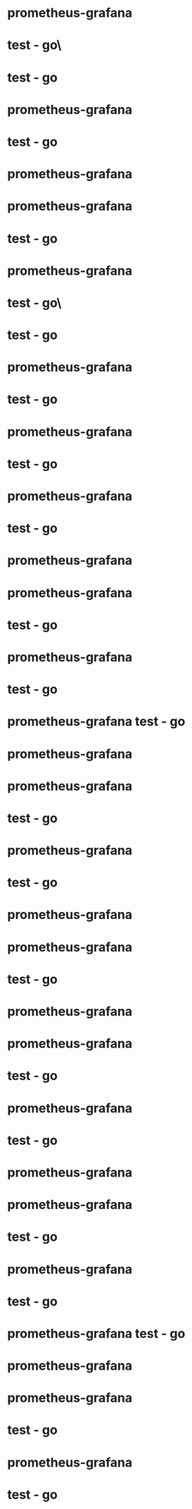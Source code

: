 
# prometheus-grafana
# test - go\
# test - go 
# prometheus-grafana

# test - go 
# prometheus-grafana

# prometheus-grafana
# test - go 
# prometheus-grafana

# test - go\
# test - go 
# prometheus-grafana

# test - go 


# prometheus-grafana
# test - go 
# prometheus-grafana

# test - go 
# prometheus-grafana

# prometheus-grafana

# test - go 

# prometheus-grafana
# test - go 
# prometheus-grafana test - go 
# prometheus-grafana
# prometheus-grafana

# test - go 

# prometheus-grafana
# test - go 

# prometheus-grafana

# prometheus-grafana
# test - go 
# prometheus-grafana



# prometheus-grafana
# test - go 
# prometheus-grafana

# test - go 
# prometheus-grafana

# prometheus-grafana

# test - go 

# prometheus-grafana
# test - go 
# prometheus-grafana test - go 
# prometheus-grafana
# prometheus-grafana

# test - go 

# prometheus-grafana
# test - go 
